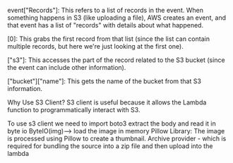 event["Records"]: This refers to a list of records in the event. When something happens in S3 (like uploading a file), AWS creates an event, and that event has a list of "records" with details about what happened.

[0]: This grabs the first record from that list (since the list can contain multiple records, but here we're just looking at the first one).

["s3"]: This accesses the part of the record related to the S3 bucket (since the event can include other information).

["bucket"]["name"]: This gets the name of the bucket from that S3 information.

Why Use S3 Client?
S3 client is useful because it allows the Lambda function to programmatically interact with S3.

To use s3 client we need to import boto3
extract the body and read it in byte io
ByteIO(img)--> load the image in memory
Pillow Library: The image is processed using Pillow to create a thumbnail.
Archive provider - which is required for bundling the source into a zip file and then upload into the lambda